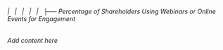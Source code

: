 ###### |   |   |   |   |   ├── Percentage of Shareholders Using Webinars or Online Events for Engagement

*Add content here*